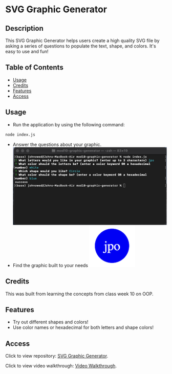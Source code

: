 # SVG Graphic Generator

## Description
This SVG Graphic Generator helps users create a high quality SVG file by asking a series of questions to populate the text, shape, and colors. It's easy to use and fun!

## Table of Contents
- [Usage](#usage)
- [Credits](#credits)
- [Features](#features)
- [Access](#access)

## Usage
- Run the application by using the following command:
```bash
node index.js
```
- Answer the questions about your graphic.
![user terminal experience](./images/terminal.png)
- Find the graphic built to your needs
![sample graphic](./images/sample_image.png)

## Credits
This was built from learning the concepts from class week 10 on OOP.

## Features
- Try out different shapes and colors!
- Use color names or hexadecimal for both letters and shape colors!

## Access
Click to view repository: [SVG Graphic Generator](https://github.com/johnpow/graphic-designer).

Click to view video walkthrough: [Video Walkthrough](https://drive.google.com/file/d/1Sa25VWaP2ys03bQfssO1wItEPP0NMHAo/view).